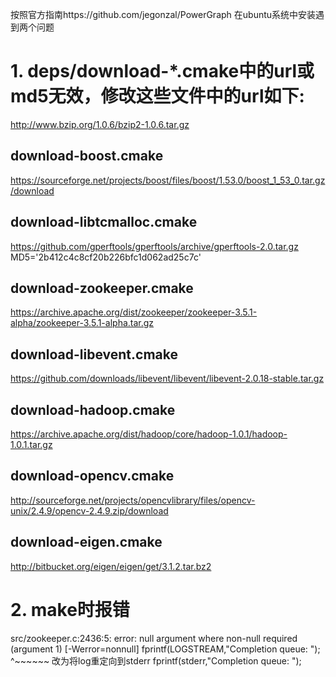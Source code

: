 按照官方指南https://github.com/jegonzal/PowerGraph 在ubuntu系统中安装遇到两个问题
# 1. deps/download-*.cmake中的url或md5无效，修改这些文件中的url如下:
http://www.bzip.org/1.0.6/bzip2-1.0.6.tar.gz

## download-boost.cmake
https://sourceforge.net/projects/boost/files/boost/1.53.0/boost_1_53_0.tar.gz/download

## download-libtcmalloc.cmake
https://github.com/gperftools/gperftools/archive/gperftools-2.0.tar.gz  
MD5='2b412c4c8cf20b226bfc1d062ad25c7c'

## download-zookeeper.cmake
https://archive.apache.org/dist/zookeeper/zookeeper-3.5.1-alpha/zookeeper-3.5.1-alpha.tar.gz

## download-libevent.cmake
https://github.com/downloads/libevent/libevent/libevent-2.0.18-stable.tar.gz

## download-hadoop.cmake
https://archive.apache.org/dist/hadoop/core/hadoop-1.0.1/hadoop-1.0.1.tar.gz

## download-opencv.cmake
http://sourceforge.net/projects/opencvlibrary/files/opencv-unix/2.4.9/opencv-2.4.9.zip/download

## download-eigen.cmake
http://bitbucket.org/eigen/eigen/get/3.1.2.tar.bz2

# 2. make时报错

src/zookeeper.c:2436:5: error: null argument where non-null required (argument 1) [-Werror=nonnull]
     fprintf(LOGSTREAM,"Completion queue: ");
     ^~~~~~~
改为将log重定向到stderr
     fprintf(stderr,"Completion queue: ");
